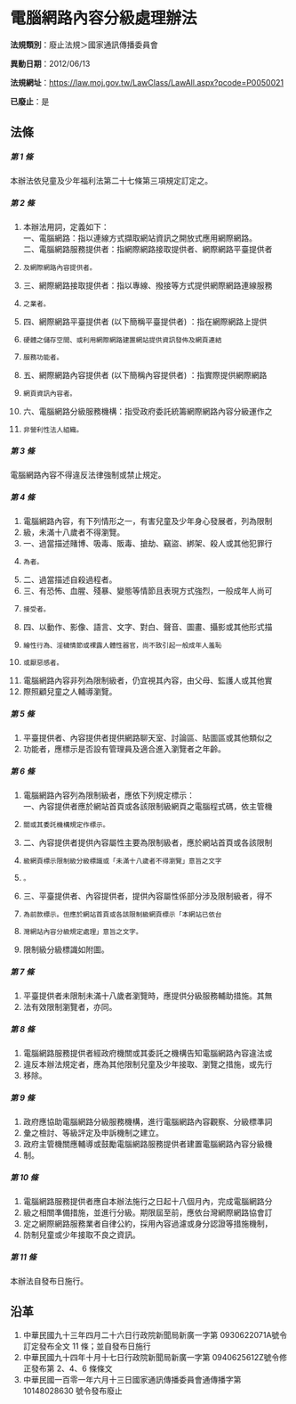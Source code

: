# 電腦網路內容分級處理辦法

**法規類別**：廢止法規＞國家通訊傳播委員會

**異動日期**：2012/06/13  

**法規網址**：https://law.moj.gov.tw/LawClass/LawAll.aspx?pcode=P0050021

**已廢止**：是



## 法條
##### 第 1 條
本辦法依兒童及少年福利法第二十七條第三項規定訂定之。

##### 第 2 條
1. 本辦法用詞，定義如下：  
一、電腦網路：指以連線方式擷取網站資訊之開放式應用網際網路。  
二、電腦網路服務提供者：指網際網路接取提供者、網際網路平臺提供者
1.     及網際網路內容提供者。
1. 三、網際網路接取提供者：指以專線、撥接等方式提供網際網路連線服務
1.     之業者。
1. 四、網際網路平臺提供者 (以下簡稱平臺提供者) ：指在網際網路上提供
1.     硬體之儲存空間、或利用網際網路建置網站提供資訊發佈及網頁連結
1.     服務功能者。
1. 五、網際網路內容提供者 (以下簡稱內容提供者) ：指實際提供網際網路
1.     網頁資訊內容者。
1. 六、電腦網路分級服務機構：指受政府委託統籌網際網路內容分級運作之
1.     非營利性法人組織。

##### 第 3 條
電腦網路內容不得違反法律強制或禁止規定。

##### 第 4 條
1. 電腦網路內容，有下列情形之一，有害兒童及少年身心發展者，列為限制
1. 級，未滿十八歲者不得瀏覽。
1. 一、過當描述賭博、吸毒、販毒、搶劫、竊盜、綁架、殺人或其他犯罪行
1.     為者。
1. 二、過當描述自殺過程者。
1. 三、有恐怖、血腥、殘暴、變態等情節且表現方式強烈，一般成年人尚可
1.     接受者。
1. 四、以動作、影像、語言、文字、對白、聲音、圖畫、攝影或其他形式描
1.     繪性行為、淫穢情節或裸露人體性器官，尚不致引起一般成年人羞恥
1.     或厭惡感者。
1. 電腦網路內容非列為限制級者，仍宜視其內容，由父母、監護人或其他實
1. 際照顧兒童之人輔導瀏覽。

##### 第 5 條
1. 平臺提供者、內容提供者提供網路聊天室、討論區、貼圖區或其他類似之
1. 功能者，應標示是否設有管理員及適合進入瀏覽者之年齡。

##### 第 6 條
1. 電腦網路內容列為限制級者，應依下列規定標示：  
一、內容提供者應於網站首頁或各該限制級網頁之電腦程式碼，依主管機
1.     關或其委託機構規定作標示。
1. 二、內容提供者提供內容屬性主要為限制級者，應於網站首頁或各該限制
1.     級網頁標示限制級分級標識或「未滿十八歲者不得瀏覽」意旨之文字
1.     。
1. 三、平臺提供者、內容提供者，提供內容屬性係部分涉及限制級者，得不
1.     為前款標示。但應於網站首頁或各該限制級網頁標示「本網站已依台
1.     灣網站內容分級規定處理」意旨之文字。
1. 限制級分級標識如附圖。

##### 第 7 條
1. 平臺提供者未限制未滿十八歲者瀏覽時，應提供分級服務輔助措施。其無
1. 法有效限制瀏覽者，亦同。

##### 第 8 條
1. 電腦網路服務提供者經政府機關或其委託之機構告知電腦網路內容違法或
1. 違反本辦法規定者，應為其他限制兒童及少年接取、瀏覽之措施，或先行
1. 移除。

##### 第 9 條
1. 政府應協助電腦網路分級服務機構，進行電腦網路內容觀察、分級標準詞
1. 彙之檢討、等級評定及申訴機制之建立。
1. 政府主管機關應輔導或鼓勵電腦網路服務提供者建置電腦網路內容分級機
1. 制。

##### 第 10 條
1. 電腦網路服務提供者應自本辦法施行之日起十八個月內，完成電腦網路分
1. 級之相關準備措施，並進行分級。期限屆至前，應依台灣網際網路協會訂
1. 定之網際網路服務業者自律公約，採用內容過濾或身分認證等措施機制，
1. 防制兒童或少年接取不良之資訊。

##### 第 11 條
本辦法自發布日施行。

## 沿革
1. 中華民國九十三年四月二十六日行政院新聞局新廣一字第 0930622071A號令訂定發布全文 11 條；並自發布日施行
1. 中華民國九十四年十月十七日行政院新聞局新廣一字第 0940625612Z號令修正發布第 2、4、6  條條文
1. 中華民國一百零一年六月十三日國家通訊傳播委員會通傳播字第 10148028630  號令發布廢止                                          
